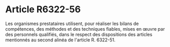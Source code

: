 # Article R6322-56

  
Les organismes prestataires utilisent, pour réaliser les bilans de compétences, des méthodes et des techniques fiables, mises en œuvre par des personnels qualifiés, dans le respect des dispositions des articles mentionnés au second alinéa de l'article R. 6322-51.